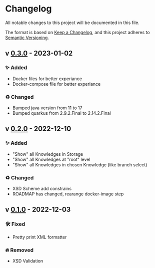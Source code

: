 # Changelog

All notable changes to this project will be documented in this file.

The format is based on [Keep a Changelog](https://keepachangelog.com/en/1.0.0/),
and this project adheres to [Semantic Versioning](https://semver.org/spec/v2.0.0.html).

[//]: <> (✨ Added, 🛠 Fixed, ♻ Changed, 🔥 Removed)

## v [0.3.0] - 2023-01-02

### ✨ Added

- Docker files for better experiance
- Docker-compose file for better experiance

### ♻ Changed

- Bumped java version from 11 to 17
- Bumped quarkus from 2.9.2.Final to 2.14.2.Final

## v [0.2.0] - 2022-12-10

### ✨ Added

- "Show" all Knowledges in Storage
- "Show" all Knowledges at "root" level
- "Show" all Knowledges in chosen Knowledge (like branch select)

### ♻ Changed

- XSD Scheme add constrains
- ROADMAP has changed, rearange docker-image step

## v [0.1.0] - 2022-12-03

### 🛠 Fixed

- Pretty print XML formatter

### 🔥 Removed

- XSD Validation

[unreleased]: https://github.com/miroque/pp-model-concept-01/compare/0.3.0..HEAD

[0.3.0]: https://github.com/miroque/pp-model-concept-01/releases/tag/0.3.0
[0.2.0]: https://github.com/miroque/pp-model-concept-01/releases/tag/0.2.0
[0.1.0]: https://github.com/miroque/pp-model-concept-01/releases/tag/0.1.0
